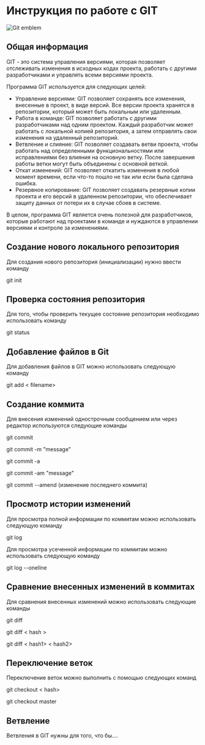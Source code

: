 # **Инструкция по работе с GIT**

![Git emblem](img\git_image.jpeg)

## Общая информация
GIT - это система управления версиями, которая позволяет отслеживать изменения в исходных кодах проекта, работать с другими разработчиками и управлять всеми версиями проекта.

Программа GIT используется для следующих целей:

- Управление версиями: GIT позволяет сохранять все изменения, внесенные в проект, в виде версий. Все версии проекта хранятся в репозитории, который может быть локальным или удаленным.
- Работа в команде: GIT позволяет работать с другими разработчиками над одним проектом. Каждый разработчик может работать с локальной копией репозитория, а затем отправлять свои изменения на удаленный репозиторий.
- Ветвление и слияние: GIT позволяет создавать ветви проекта, чтобы работать над определенными функциональностями или исправлениями без влияния на основную ветку. После завершения работы ветки могут быть объединены с основной веткой.
- Откат изменений: GIT позволяет откатить изменения в любой момент времени, если что-то пошло не так или если была сделана ошибка.
- Резервное копирование: GIT позволяет создавать резервные копии проекта и его версий в удаленном репозитории, что обеспечивает защиту данных от потери их в случае сбоев в системе.

В целом, программа GIT является очень полезной для разработчиков, которые работают над проектами в команде и нуждаются в управлении версиями и контроле за изменениями.

## Создание нового локального репозитория

Для создания нового репозитория (инициализации) нужно ввести команду 

git init

## Проверка состояния репозитория

Для того, чтобы проверить текущее состояние репозитория необходимо использовать команду

git status

## Добавление файлов в Git

Для добавления файлов в GIT можно использовать следующую команду

git add < filename>

## Создание коммита

Для внесения изменений однострочным сообщением или через редактор используются следующие команды

git commit

git commit -m "message"

git commit -a

git commit -am "message"

git commit --amend  (изменение последнего коммита)

## Просмотр истории изменений

Для просмотра полной информации по коммитам можно использовать следующую команду

git log

Для просмотра усеченной информации по коммитам можно использовать следующую команду

git log --oneline

## Сравнение внесенных изменений в коммитах

Для сравнения внесенных изменений можно использовать следующие команды

git diff

git diff < hash >

git diff < hash1> < hash2>

## Переключение веток

Переключение веток можно выполнить с помощью следующих команд

git checkout < hash>

git checkout master

## Ветвление

Ветвления в GIT нужны для того, что бы....